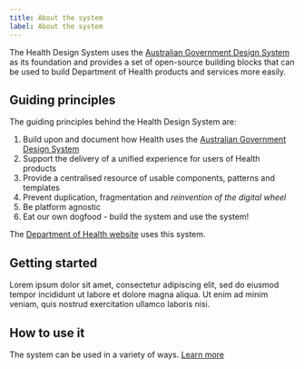 ```yaml
---
title: About the system
label: About the system
---
```


The Health Design System uses the [Australian Government Design System](https://designsystem.gov.au/) as its foundation and provides a set of open-source building blocks that can be used to build Department of Health products and services more easily.

## Guiding principles
The guiding principles behind the Health Design System are:

  1. Build upon and document how Health uses the [Australian Government Design System](https://designsystem.gov.au/)
  2. Support the delivery of a unified experience for users of Health products
  3. Provide a centralised resource of usable components, patterns and templates
  4. Prevent duplication, fragmentation and *reinvention of the digital wheel*
  5. Be platform agnostic
  6. Eat our own dogfood - build the system and use the system!

The [Department of Health website](https://www.health.gov.au/) uses this system.

## Getting started
Lorem ipsum dolor sit amet, consectetur adipiscing elit, sed do eiusmod tempor incididunt ut labore et dolore magna aliqua. Ut enim ad minim veniam, quis nostrud exercitation ullamco laboris nisi.

## How to use it
The system can be used in a variety of ways. [Learn more](/docs/about-the-system)
